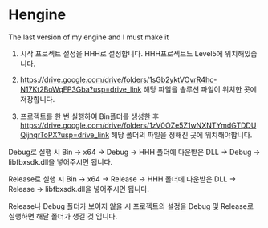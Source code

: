 # Hengine
The last version of my engine and I must make it

1. 시작 프로젝트 설정을 HHH로 설정합니다. HHH프로젝트느 Level5에 위치해있습니다.

2. https://drive.google.com/drive/folders/1sGb2yktVOvrR4hc-N17Kt2BoWqFP3Gba?usp=drive_link 해당 파일을
솔루션 파일이 위치한 곳에 저장합니다.

3. 프로젝트를 한 번 실행하여 Bin폴더를 생성한 후
https://drive.google.com/drive/folders/1zV0OZe5Z1wNXNTYmdGTDDUQijnqrToPX?usp=drive_link 해당 폴더의 파일을 정해진 곳에 위치해야합니다.

Debug로 실행 시 Bin -> x64 -> Debug -> HHH 폴더에
다운받은 DLL -> Debug -> libfbxsdk.dll을 넣어주시면 됩니다.

Release로 실행 시 Bin -> x64 -> Release -> HHH 폴더에
다운받은 DLL -> Release -> libfbxsdk.dll을 넣어주시면 됩니다.

Release나 Debug 폴더가 보이지 않을 시 프로젝트의 설정을 Debug 및 Release로 실행하면 해달 폴더가 생길 것 입니다.
